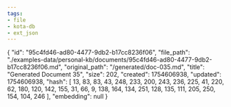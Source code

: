 ```yaml
---
tags:
- file
- kota-db
- ext_json
---
```

{
  "id": "95c4fd46-ad80-4477-9db2-b17cc8236f06",
  "file_path": "./examples-data/personal-kb/documents/95c4fd46-ad80-4477-9db2-b17cc8236f06.md",
  "original_path": "/generated/doc-035.md",
  "title": "Generated Document 35",
  "size": 202,
  "created": 1754606938,
  "updated": 1754606938,
  "hash": [
    13,
    83,
    83,
    43,
    248,
    233,
    200,
    243,
    236,
    225,
    41,
    220,
    62,
    180,
    120,
    142,
    155,
    31,
    66,
    9,
    138,
    164,
    134,
    251,
    128,
    135,
    111,
    205,
    250,
    154,
    104,
    246
  ],
  "embedding": null
}